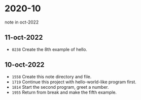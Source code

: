 # 2020-10
note in oct-2022


## 11-oct-2022
+ `0238` Create the 8th example of hello.


## 10-oct-2022
+ `1558` Create this note directory and file.
+ `1719` Continue this project with hello-world-like program first.
+ `1814` Start the second program, greet a number.
+ `1955` Return from break and make the fifth example.